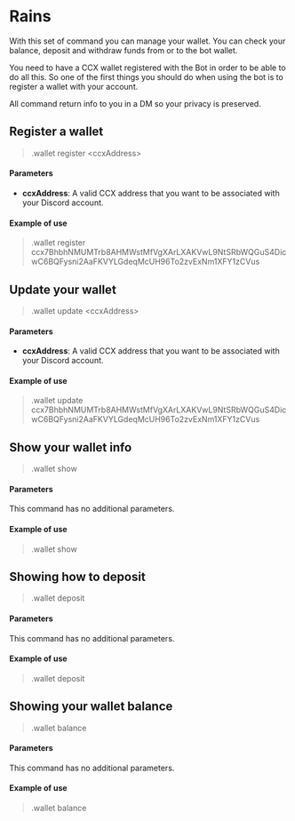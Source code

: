 # Rains

With this set of command you can manage your wallet. You can check your balance, deposit and withdraw funds from or to the bot wallet.

You need to have a CCX wallet registered with the Bot in order to be able to do all this. So one of the first things you should do when using the bot is to register a wallet with your account.

All command return info to you in a DM so your privacy is preserved.

## Register a wallet

>.wallet register &#60;ccxAddress&#62;

#### Parameters

* **ccxAddress**: A valid CCX address that you want to be associated with your Discord account.

#### Example of use

>.wallet register ccx7BhbhNMUMTrb8AHMWstMfVgXArLXAKVwL9NtSRbWQGuS4DicwC6BQFysni2AaFKVYLGdeqMcUH96To2zvExNm1XFY1zCVus

## Update your wallet

>.wallet update &#60;ccxAddress&#62;

#### Parameters

* **ccxAddress**: A valid CCX address that you want to be associated with your Discord account.

#### Example of use

>.wallet update ccx7BhbhNMUMTrb8AHMWstMfVgXArLXAKVwL9NtSRbWQGuS4DicwC6BQFysni2AaFKVYLGdeqMcUH96To2zvExNm1XFY1zCVus

## Show your wallet info

>.wallet show

#### Parameters

This command has no additional parameters.

#### Example of use

>.wallet show

## Showing how to deposit

>.wallet deposit

#### Parameters

This command has no additional parameters.

#### Example of use

>.wallet deposit

## Showing your wallet balance

>.wallet balance

#### Parameters

This command has no additional parameters.

#### Example of use

>.wallet balance
